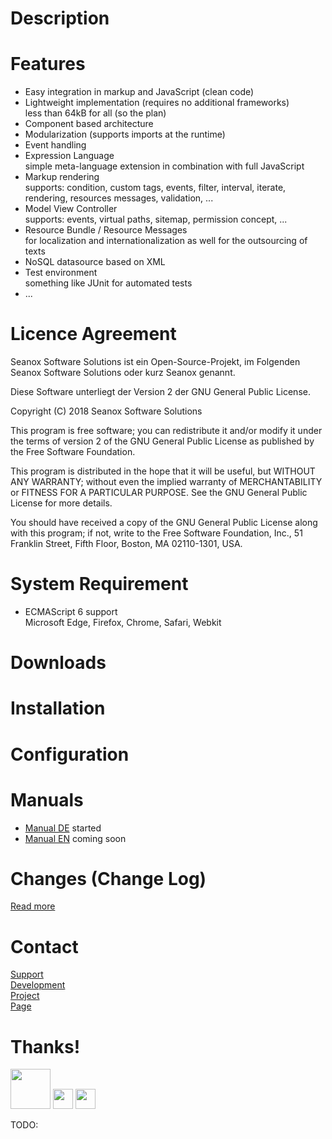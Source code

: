 # Description


# Features
- Easy integration in markup and JavaScript (clean code)
- Lightweight implementation (requires no additional frameworks)  
  less than 64kB for all (so the plan)
- Component based architecture
- Modularization (supports imports at the runtime)
- Event handling
- Expression Language  
  simple meta-language extension in combination with full JavaScript
- Markup rendering  
  supports: condition, custom tags, events, filter, interval, iterate, rendering,
  resources messages, validation, ...
- Model View Controller  
  supports: events, virtual paths, sitemap, permission concept, ...
- Resource Bundle / Resource Messages  
  for localization and internationalization as well for the outsourcing of texts 
- NoSQL datasource based on XML
- Test environment  
  something like JUnit for automated tests
- ...


# Licence Agreement
Seanox Software Solutions ist ein Open-Source-Projekt, im Folgenden
Seanox Software Solutions oder kurz Seanox genannt.

Diese Software unterliegt der Version 2 der GNU General Public License.

Copyright (C) 2018 Seanox Software Solutions

This program is free software; you can redistribute it and/or modify it under
the terms of version 2 of the GNU General Public License as published by the
Free Software Foundation.

This program is distributed in the hope that it will be useful, but WITHOUT ANY
WARRANTY; without even the implied warranty of MERCHANTABILITY or FITNESS FOR A
PARTICULAR PURPOSE. See the GNU General Public License for more details.

You should have received a copy of the GNU General Public License along with
this program; if not, write to the Free Software Foundation, Inc., 51 Franklin
Street, Fifth Floor, Boston, MA 02110-1301, USA.


# System Requirement
- ECMAScript 6 support  
  Microsoft Edge, Firefox, Chrome, Safari, Webkit  


# Downloads


# Installation


# Configuration


# Manuals
- [Manual DE](https://github.com/seanox/aspect-js/blob/master/manual/de) started
- [Manual EN](https://github.com/seanox/aspect-js/blob/master/manual/en) coming soon

# Changes (Change Log)
[Read more](https://raw.githubusercontent.com/seanox/aspect-js/master/CHANGES)


# Contact
[Support](http://seanox.de/contact?support)  
[Development](http://seanox.de/contact?development)  
[Project](http://seanox.de/contact?service)  
[Page](http://seanox.de/contact)


# Thanks!
<a href="https://www.jetbrains.com/?from=seanox"><img src="https://raw.githubusercontent.com/seanox/share/master/images/JetBrains.png" height="64px"></a>
<a href="https://www.novaobjects.de"><img src="https://raw.githubusercontent.com/seanox/share/master/images/novaObjects.gif" height="32px"></a>
<a href="https://www.t-systems.com"><img src="https://raw.githubusercontent.com/seanox/share/master/images/T-Systems.png" height="32px"></a>

TODO: